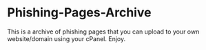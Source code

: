 # Phishing-Pages-Archive
This is a archive of phishing pages that you can upload to your own website/domain using your cPanel. Enjoy.
